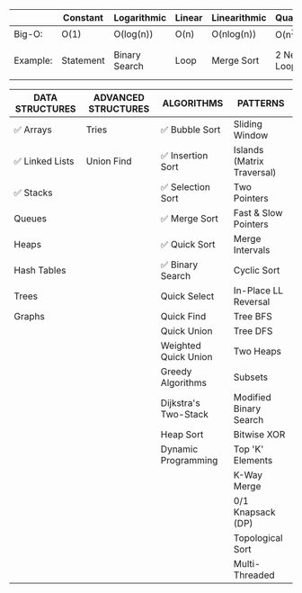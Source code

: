 |          | Constant  | Logarithmic   | Linear | Linearithmic | Quadratic        | Cubic            | Exponential       |
|----------|-----------|---------------|--------|--------------|------------------|------------------|-------------------|
| Big-O:   | O(1)      | O(log(n))     | O(n)   | O(nlog(n))   | O(n<sup>2</sup>) | O(n<sup>3</sup>) | O(2<sup>n</sup>)  |
| Example: | Statement | Binary Search | Loop   | Merge Sort   | 2 Nested Loop    | 3 Nested Loops   | Exhaustive Search |

| DATA STRUCTURES                 | ADVANCED STRUCTURES | ALGORITHMS                        | PATTERNS                   |
|---------------------------------|---------------------|-----------------------------------|----------------------------|
| :white_check_mark: Arrays       | Tries               | :white_check_mark: Bubble Sort    | Sliding Window             |
| :white_check_mark: Linked Lists | Union Find          | :white_check_mark: Insertion Sort | Islands (Matrix Traversal) |
| :white_check_mark: Stacks       |                     | :white_check_mark: Selection Sort | Two Pointers               |
| Queues                          |                     | :white_check_mark: Merge Sort     | Fast & Slow Pointers       |
| Heaps                           |                     | :white_check_mark: Quick Sort     | Merge Intervals            |
| Hash Tables                     |                     | :white_check_mark: Binary Search  | Cyclic Sort                |
| Trees                           |                     | Quick Select                      | In-Place LL Reversal       |
| Graphs                          |                     | Quick Find                        | Tree BFS                   |
|                                 |                     | Quick Union                       | Tree DFS                   |
|                                 |                     | Weighted Quick Union              | Two Heaps                  |
|                                 |                     | Greedy Algorithms                 | Subsets                    |
|                                 |                     | Dijkstra's Two-Stack              | Modified Binary Search     |
|                                 |                     | Heap Sort                         | Bitwise XOR                |      
|                                 |                     | Dynamic Programming               | Top 'K' Elements           |      
|                                 |                     |                                   | K-Way Merge                |      
|                                 |                     |                                   | 0/1 Knapsack (DP)          |      
|                                 |                     |                                   | Topological Sort           |      
|                                 |                     |                                   | Multi-Threaded             |